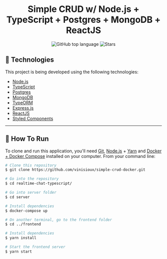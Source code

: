 
<h1  align="center">
Simple CRUD w/ Node.js + TypeScript + Postgres + MongoDB + ReactJS
</h1>
<p  align="center">
<a  href="#"  style="text-decoration: none">
<img  alt="GitHub top language"  src="https://img.shields.io/github/languages/top/vinisioux/simple-crud-docker?color=34CB79" />
</a>
<a  href="https://github.com/vinisioux/simple-crud-docker/stargazers"  style="text-decoration: none">
<img  alt="Stars"  src="https://img.shields.io/github/stars/vinisioux/simple-crud-docker?style=social" />
</a>
</p>

## :rocket: Technologies
This project is being developed using the following technologies:

- [Node.js](https://nodejs.org/en/)
- [TypeScript](https://www.typescriptlang.org/)
- [Postgres](https://www.postgresql.org/)
- [MongoDB](https://www.mongodb.com/try/download/community)
- [TypeORM](https://typeorm.io/#/)
- [Express.js](https://expressjs.com/)
- [ReactJS](https://reactjs.org)
- [Styled Components](https://styled-components.com/)
---
## :dart: How To Run

To clone and run this application, you'll need [Git](https://git-scm.com), [Node.js](https://nodejs.org/en/) + [Yarn](https://yarnpkg.com/) and [Docker + Docker Compose](https://www.docker.com/) installed on your computer. From your command line:

```bash
# Clone this repository
$ git clone https://github.com/vinisioux/simple-crud-docker.git

# Go into the repository
$ cd realtime-chat-typescript/

# Go into server folder
$ cd server

# Install dependencies
$ docker-compose up

# On another terminal, go to the frontend folder
$ cd ../frontend

# Install dependencies
$ yarn install

# Start the frontend server
$ yarn start
```
